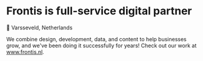 # Frontis is full-service digital partner

📍 Varsseveld, Netherlands

We combine design, development, data, and content to help businesses grow, and we've been doing it successfully for years! Check out our work at www.frontis.nl.
